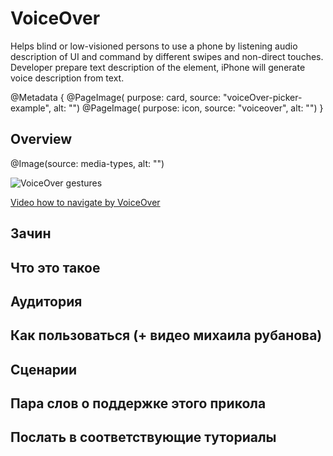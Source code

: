 # VoiceOver

Helps blind or low-visioned persons to use a phone by listening audio description of UI and command by different swipes and non-direct touches. Developer prepare text description of the element, iPhone will generate voice description from text. 

@Metadata {
    @PageImage(
               purpose: card, 
               source: "voiceOver-picker-example", 
               alt: "")
    @PageImage(
        purpose: icon, 
        source: "voiceover", 
        alt: "")
}

## Overview

@Image(source: media-types, alt: "")

![VoiceOver gestures](voiceOver-gestures)

 [Video how to navigate by VoiceOver](https://www.youtube.com/watch?v=qDm7GiKra28)

## Зачин

## Что это такое 

## Аудитория

## Как пользоваться (+ видео михаила рубанова)

## Сценарии 

## Пара слов о поддержке этого прикола 

## Послать в соответствующие туториалы


